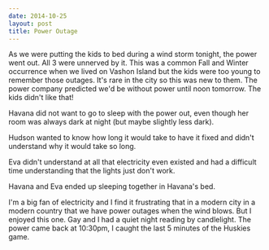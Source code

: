 ```yaml
---
date: 2014-10-25
layout: post
title: Power Outage
---
```


As we were putting the kids to bed during a wind storm tonight, the power went out. All 3 were unnerved by it. This was a common Fall and Winter occurrence when we lived on Vashon Island but the kids were too young to remember those outages. It's rare in the city so this was new to them. The power company predicted we'd be without power until noon tomorrow. The kids didn't like that!

Havana did not want to go to sleep with the power out, even though her room was always dark at night (but maybe slightly less dark).

Hudson wanted to know how long it would take to have it fixed and didn't understand why it would take so long.

Eva didn't understand at all that electricity even existed and had a difficult time understanding that the lights just don't work.

Havana and Eva ended up sleeping together in Havana's bed.

I'm a big fan of electricity and I find it frustrating that in a modern city in a modern country that we have power outages when the wind blows. But I enjoyed this one. Gay and I had a quiet night reading by candlelight. The power came back at 10:30pm, I caught the last 5 minutes of the Huskies game.
